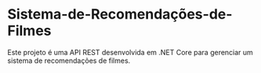 # Sistema-de-Recomendações-de-Filmes
 Este projeto é uma API REST desenvolvida em .NET Core para gerenciar um sistema de recomendações de filmes.

